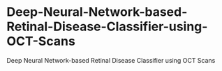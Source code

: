 # Deep-Neural-Network-based-Retinal-Disease-Classifier-using-OCT-Scans
Deep Neural Network-based Retinal Disease Classifier using OCT Scans
